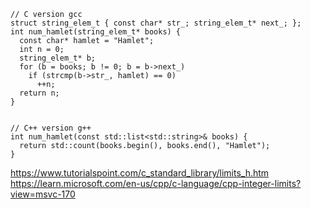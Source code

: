 
```
// C version gcc
struct string_elem_t { const char* str_; string_elem_t* next_; };
int num_hamlet(string_elem_t* books) {
  const char* hamlet = "Hamlet";
  int n = 0;
  string_elem_t* b; 
  for (b = books; b != 0; b = b->next_)
    if (strcmp(b->str_, hamlet) == 0)
      ++n;
  return n;
}


// C++ version g++
int num_hamlet(const std::list<std::string>& books) {
  return std::count(books.begin(), books.end(), "Hamlet");
}

```




https://www.tutorialspoint.com/c_standard_library/limits_h.htm
https://learn.microsoft.com/en-us/cpp/c-language/cpp-integer-limits?view=msvc-170